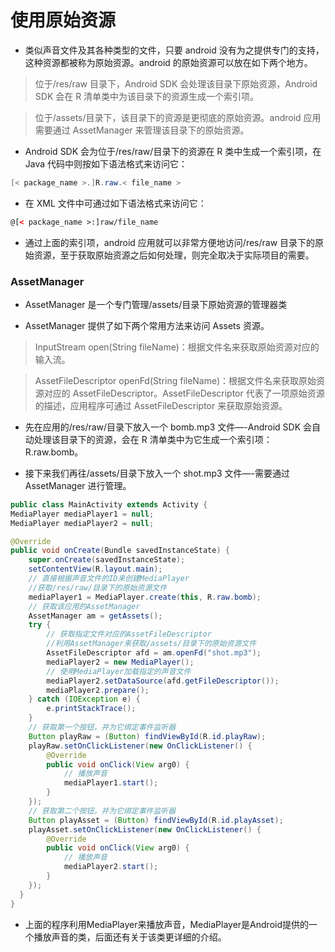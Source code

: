 # 使用原始资源

- 类似声音文件及其各种类型的文件，只要 android 没有为之提供专门的支持，这种资源都被称为原始资源。android 的原始资源可以放在如下两个地方。


> 位于/res/raw 目录下，Android SDK 会处理该目录下原始资源，Android SDK 会在 R 清单类中为该目录下的资源生成一个索引项。 

> 位于/assets/目录下，该目录下的资源是更彻底的原始资源。android 应用需要通过 AssetManager 来管理该目录下的原始资源。

- Android SDK 会为位于/res/raw/目录下的资源在 R 类中生成一个索引项，在 Java 代码中则按如下语法格式来访问它：


```java
[< package_name >.]R.raw.< file_name >
```

- 在 XML 文件中可通过如下语法格式来访问它：


```xml
@[< package_name >:]raw/file_name
```

- 通过上面的索引项，android 应用就可以非常方便地访问/res/raw 目录下的原始资源，至于获取原始资源之后如何处理，则完全取决于实际项目的需要。

### AssetManager

- AssetManager 是一个专门管理/assets/目录下原始资源的管理器类


- AssetManager 提供了如下两个常用方法来访问 Assets 资源。

> InputStream open(String fileName)：根据文件名来获取原始资源对应的输入流。 

> AssetFileDescriptor openFd(String fileName)：根据文件名来获取原始资源对应的 AssetFileDescriptor。AssetFileDescriptor 代表了一项原始资源的描述，应用程序可通过 AssetFileDescriptor 来获取原始资源。

- 先在应用的/res/raw/目录下放入一个 bomb.mp3 文件—-Android SDK 会自动处理该目录下的资源，会在 R 清单类中为它生成一个索引项：R.raw.bomb。



- 接下来我们再往/assets/目录下放入一个 shot.mp3 文件—-需要通过 AssetManager 进行管理。


```java
public class MainActivity extends Activity {
MediaPlayer mediaPlayer1 = null;
MediaPlayer mediaPlayer2 = null;

@Override
public void onCreate(Bundle savedInstanceState) {
    super.onCreate(savedInstanceState);
    setContentView(R.layout.main);
    // 直接根据声音文件的ID来创建MediaPlayer
    //获取/res/raw/目录下的原始资源文件
    mediaPlayer1 = MediaPlayer.create(this, R.raw.bomb);
    // 获取该应用的AssetManager
    AssetManager am = getAssets();
    try {
        // 获取指定文件对应的AssetFileDescriptor
      	//利用AssetManager来获取/assets/目录下的原始资源文件
        AssetFileDescriptor afd = am.openFd("shot.mp3");
        mediaPlayer2 = new MediaPlayer();
        // 使用MediaPlayer加载指定的声音文件
        mediaPlayer2.setDataSource(afd.getFileDescriptor());
        mediaPlayer2.prepare();
    } catch (IOException e) {
        e.printStackTrace();
    }
    // 获取第一个按钮，并为它绑定事件监听器
    Button playRaw = (Button) findViewById(R.id.playRaw);
    playRaw.setOnClickListener(new OnClickListener() {
        @Override
        public void onClick(View arg0) {
            // 播放声音
            mediaPlayer1.start();
        }
    });
    // 获取第二个按钮，并为它绑定事件监听器
    Button playAsset = (Button) findViewById(R.id.playAsset);
    playAsset.setOnClickListener(new OnClickListener() {
        @Override
        public void onClick(View arg0) {
            // 播放声音
            mediaPlayer2.start();
        }
    });
  }
}
```
- 上面的程序利用MediaPlayer来播放声音，MediaPlayer是Android提供的一个播放声音的类，后面还有关于该类更详细的介绍。